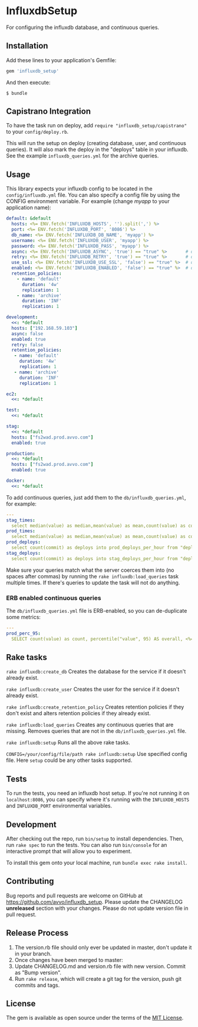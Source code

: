 # InfluxdbSetup

For configuring the influxdb database, and continuous queries.

## Installation

Add these lines to your application's Gemfile:

```ruby
gem 'influxdb_setup'
```

And then execute:

    $ bundle

## Capistrano Integration

To have the task run on deploy, add `require "influxdb_setup/capistrano"` to
your `config/deploy.rb`.

This will run the setup on deploy (creating database, user, and
continuous queries). It will also mark the deploy in the "deploys" table in
your influxdb. See the example `influxdb_queries.yml` for the archive queries.

## Usage

This library expects your influxdb config to be located in the
`config/influxdb.yml` file. You can also specify a config file
by using the CONFIG environment variable. For example (change
*myapp* to your application
name):

```yaml
default: &default
  hosts: <%= ENV.fetch('INFLUXDB_HOSTS', '').split(',') %>
  port: <%= ENV.fetch('INFLUXDB_PORT', '8086') %>
  db_name: <%= ENV.fetch('INFLUXDB_DB_NAME', 'myapp') %>
  username: <%= ENV.fetch('INFLUXDB_USER', 'myapp') %>
  password: <%= ENV.fetch('INFLUXDB_PASS', 'myapp') %>
  async: <%= ENV.fetch('INFLUXDB_ASYNC', 'true') == "true" %>       # default true
  retry: <%= ENV.fetch('INFLUXDB_RETRY', 'true') == "true" %>       # default true
  use_ssl: <%= ENV.fetch('INFLUXDB_USE_SSL', 'false') == "true" %>  # default false
  enabled: <%= ENV.fetch('INFLUXDB_ENABLED', 'false') == "true" %>  # default false
  retention_policies:
    - name: 'default'
      duration: '4w'
      replication: 1
    - name: 'archive'
      duration: 'INF'
      replication: 1

development:
  <<: *default
  hosts: ["192.168.59.103"]
  async: false
  enabled: true
  retry: false
  retention_policies:
   - name: 'default'
     duration: '4w'
     replication: 1
   - name: 'archive'
     duration: 'INF'
     replication: 1

ec2:
  <<: *default

test:
  <<: *default

stag:
  <<: *default
  hosts: ["fs2wad.prod.avvo.com"]
  enabled: true

production:
  <<: *default
  hosts: ["fs2wad.prod.avvo.com"]
  enabled: true

docker:
  <<: *default
```

To add continuous queries, just add them to the `db/influxdb_queries.yml`, for
example:

```yaml
---
stag_times:
  select median(value) as median,mean(value) as mean,count(value) as count into one_hour_stag_response_times from "response_times" where rails_env='stag' group by time(1h)
prod_times:
  select median(value) as median,mean(value) as mean,count(value) as count into one_hour_prod_response_times from "response_times" where rails_env='production' group by time(1h)
prod_deploys:
  select count(commit) as deploys into prod_deploys_per_hour from "deploys" where rails_env='production' group by time(1h)
stag_deploys:
  select count(commit) as deploys into stag_deploys_per_hour from "deploys" where rails_env='stag' group by time(1h)
```

Make sure your queries match what the server coerces them into (no spaces
after commas) by running the `rake influxdb:load_queries` task multiple times.
If there's queries to update the task will not do anything.

### ERB enabled continuous queries

The `db/influxdb_queries.yml` file is ERB-enabled, so you can de-duplicate some
metrics:

```yaml
---
prod_perc_95:
  SELECT count(value) as count, percentile("value", 95) AS overall, <%= %w[cache db].map {|name| "percentile(\"#{name}\", 95) AS #{name}" } %> INTO prod_perc_95 FROM "response_times" WHERE "rails_env"='production' GROUP BY time(30m)
```

## Rake tasks

`rake influxdb:create_db`
Creates the database for the service if it doesn't already exist.

`rake influxdb:create_user`
Creates the user for the service if it doesn't already exist.

`rake influxdb:create_retention_policy`
Creates retention policies if they don't exist and alters retention policies if they already exist.

`rake influxdb:load_queries`
Creates any continuous queries that are missing. Removes queries that are not
in the `db/influxdb_queries.yml` file.

`rake influxdb:setup`
Runs all the above rake tasks.

`CONFIG=/your/config/file/path rake influxdb:setup`
Use specified config file. Here ```setup``` could be any other tasks supported.

## Tests

To run the tests, you need an influxdb host setup. If you're not running it on
`localhost:8086`, you can specify where it's running with the `INFLUXDB_HOSTS`
and `INFLUXDB_PORT` environmental variables.

## Development

After checking out the repo, run `bin/setup` to install dependencies. Then, run
`rake spec` to run the tests. You can also run `bin/console` for an interactive
prompt that will allow you to experiment.

To install this gem onto your local machine, run `bundle exec rake install`.

## Contributing

Bug reports and pull requests are welcome on GitHub at
https://github.com/avvo/influxdb_setup. Please update the CHANGELOG
**unreleased** section with your changes. Please do not update version file in
pull request.

## Release Process

1. The version.rb file should only ever be updated in master, don't update it in your branch.
2. Once changes have been merged to master:
3. Update CHANGELOG.md and version.rb file with new version. Commit as "Bump version".
4. Run `rake release`, which will create a git tag for the version, push git commits and tags.

## License

The gem is available as open source under the terms of the
[MIT License](http://opensource.org/licenses/MIT).

